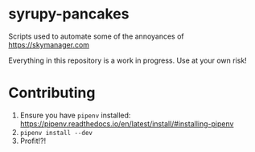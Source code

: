 # syrupy-pancakes
Scripts used to automate some of the annoyances of https://skymanager.com

Everything in this repository is a work in progress. Use at your own risk!

# Contributing
1. Ensure you have `pipenv` installed: https://pipenv.readthedocs.io/en/latest/install/#installing-pipenv
2. `pipenv install --dev`
3. Profit!?!
